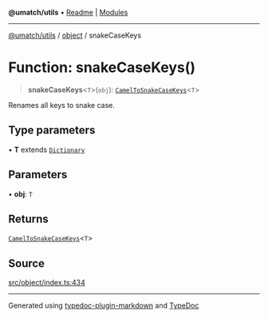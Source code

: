 **@umatch/utils** • [Readme](../../index.md) \| [Modules](../../modules.md)

***

[@umatch/utils](../../modules.md) / [object](../index.md) / snakeCaseKeys

# Function: snakeCaseKeys()

> **snakeCaseKeys**\<`T`\>(`obj`): [`CamelToSnakeCaseKeys`](../type-aliases/CamelToSnakeCaseKeys.md)\<`T`\>

Renames all keys to snake case.

## Type parameters

• **T** extends [`Dictionary`](../../index/type-aliases/Dictionary.md)

## Parameters

• **obj**: `T`

## Returns

[`CamelToSnakeCaseKeys`](../type-aliases/CamelToSnakeCaseKeys.md)\<`T`\>

## Source

[src/object/index.ts:434](https://github.com/umatch-oficial/utils/blob/f37b7e4/src/object/index.ts#L434)

***

Generated using [typedoc-plugin-markdown](https://www.npmjs.com/package/typedoc-plugin-markdown) and [TypeDoc](https://typedoc.org/)
